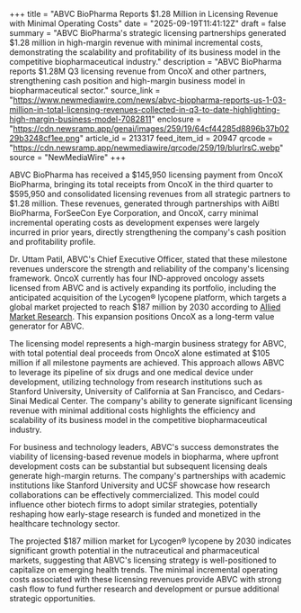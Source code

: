 +++
title = "ABVC BioPharma Reports $1.28 Million in Licensing Revenue with Minimal Operating Costs"
date = "2025-09-19T11:41:12Z"
draft = false
summary = "ABVC BioPharma's strategic licensing partnerships generated $1.28 million in high-margin revenue with minimal incremental costs, demonstrating the scalability and profitability of its business model in the competitive biopharmaceutical industry."
description = "ABVC BioPharma reports $1.28M Q3 licensing revenue from OncoX and other partners, strengthening cash position and high-margin business model in biopharmaceutical sector."
source_link = "https://www.newmediawire.com/news/abvc-biopharma-reports-us-1-03-million-in-total-licensing-revenues-collected-in-q3-to-date-highlighting-high-margin-business-model-7082811"
enclosure = "https://cdn.newsramp.app/genai/images/259/19/64cf44285d8896b37b0229b3248cf1ee.png"
article_id = 213317
feed_item_id = 20947
qrcode = "https://cdn.newsramp.app/newmediawire/qrcode/259/19/blurlrsC.webp"
source = "NewMediaWire"
+++

<p>ABVC BioPharma has received a $145,950 licensing payment from OncoX BioPharma, bringing its total receipts from OncoX in the third quarter to $595,950 and consolidated licensing revenues from all strategic partners to $1.28 million. These revenues, generated through partnerships with AiBtl BioPharma, ForSeeCon Eye Corporation, and OncoX, carry minimal incremental operating costs as development expenses were largely incurred in prior years, directly strengthening the company's cash position and profitability profile.</p><p>Dr. Uttam Patil, ABVC's Chief Executive Officer, stated that these milestone revenues underscore the strength and reliability of the company's licensing framework. OncoX currently has four IND-approved oncology assets licensed from ABVC and is actively expanding its portfolio, including the anticipated acquisition of the Lycogen® lycopene platform, which targets a global market projected to reach $187 million by 2030 according to <a href="https://www.alliedmarketresearch.com" rel="nofollow" target="_blank">Allied Market Research</a>. This expansion positions OncoX as a long-term value generator for ABVC.</p><p>The licensing model represents a high-margin business strategy for ABVC, with total potential deal proceeds from OncoX alone estimated at $105 million if all milestone payments are achieved. This approach allows ABVC to leverage its pipeline of six drugs and one medical device under development, utilizing technology from research institutions such as Stanford University, University of California at San Francisco, and Cedars-Sinai Medical Center. The company's ability to generate significant licensing revenue with minimal additional costs highlights the efficiency and scalability of its business model in the competitive biopharmaceutical industry.</p><p>For business and technology leaders, ABVC's success demonstrates the viability of licensing-based revenue models in biopharma, where upfront development costs can be substantial but subsequent licensing deals generate high-margin returns. The company's partnerships with academic institutions like Stanford University and UCSF showcase how research collaborations can be effectively commercialized. This model could influence other biotech firms to adopt similar strategies, potentially reshaping how early-stage research is funded and monetized in the healthcare technology sector.</p><p>The projected $187 million market for Lycogen® lycopene by 2030 indicates significant growth potential in the nutraceutical and pharmaceutical markets, suggesting that ABVC's licensing strategy is well-positioned to capitalize on emerging health trends. The minimal incremental operating costs associated with these licensing revenues provide ABVC with strong cash flow to fund further research and development or pursue additional strategic opportunities.</p>